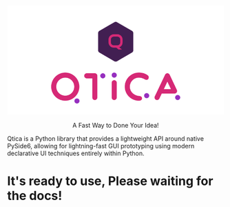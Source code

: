 <p align="center">
  <a href="https://omamkaz.gitbook.io/qtica-docs/quick-start">
    <img alt="Qtica" src="./logo.png">
  </a>
</p>

<p align="center">
  A Fast Way to Done Your Idea!
</p>

Qtica is a Python library that provides a lightweight API around native PySide6, allowing for lightning-fast GUI prototyping using modern declarative UI techniques entirely within Python.

# It's ready to use, Please waiting for the docs!

